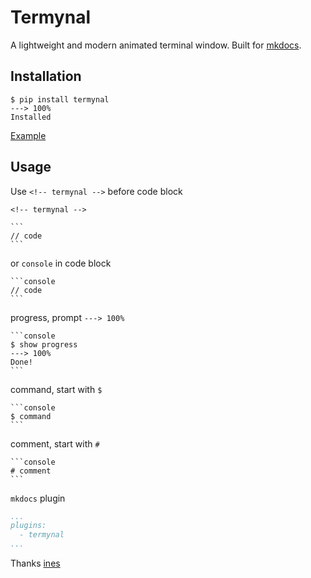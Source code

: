 # Termynal

A lightweight and modern animated terminal window.
Built for [mkdocs](https://www.mkdocs.org/).

## Installation

<!-- termynal -->

```
$ pip install termynal
---> 100%
Installed
```

[Example](https://daxartio.github.io/termynal/)

## Usage

Use `<!-- termynal -->` before code block

````
<!-- termynal -->

```
// code
```
````

or `console` in code block

````
```console
// code
```
````

progress, prompt `---> 100%`

````
```console
$ show progress
---> 100%
Done!
```
````

command, start with `$`

````
```console
$ command
```
````

comment, start with `#`

````
```console
# comment
```
````

`mkdocs` plugin

```yaml
...
plugins:
  - termynal
...
```

Thanks [ines](https://github.com/ines/termynal)
